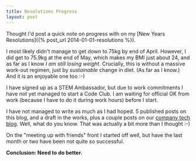 ```yaml
---
title: Resolutions Progress
layout: post
---
```


Thought I'd post a quick note on progress with on my
[New Years Resolutions]({% post_url 2014-01-01-resolutions %}).

I most likely didn't manage to get down to 75kg by end of
April. However, I did get to 75.9kg at the end of May, which makes my
BMI just about 24, and as far as I know *I am still losing
weight*. Crucially, this is without a massive work-out regimen, just
by *sustainable* change in diet. (As far as I know.) And it is an
enjoyable one too :-)

I have signed up as a STEM Ambassador, but due to work commitments I
have not yet managed to start a Code Club. I am waiting for official
OK from work (because I have to do it during work hours) before I
start.

I have not managed to write as much as I had hoped. 5 published posts
on this blog, and a draft in the works, plus a couple posts on our
[company tech blog](http://techblog.net-a-porter.com/author/stig/). Well,
what do you know. That was actually a bit more than I thought :-)

On the "meeting up with friends" front I started off well, but have
the last month or two have been not quite so successful.

**Conclusion: Need to do better.**

